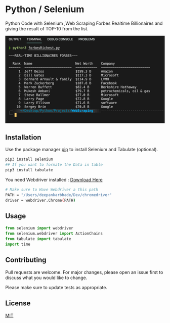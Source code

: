 # Python / Selenium

Python Code with Selenium ,Web Scraping Forbes Realtime Billionaires and giving the result of TOP-10 from the list.

![Test Demo](testSS.png)

## Installation

Use the package manager [pip](https://pip.pypa.io/en/stable/) to install Selenium and Tabulate (optional).

```bash
pip3 install selenium
## If you want to formate the Data in table
pip3 install tabulate
```

You need Webdriver installed : [Download Here](https://sites.google.com/a/chromium.org/chromedriver/downloads)

```bash
# Make sure to Have Webdriver a this path
PATH = "/Users/deepankarbhade/Dev/chromedriver"
driver = webdriver.Chrome(PATH)
```

## Usage

```python
from selenium import webdriver
from selenium.webdriver import ActionChains
from tabulate import tabulate
import time
```

## Contributing

Pull requests are welcome. For major changes, please open an issue first to discuss what you would like to change.

Please make sure to update tests as appropriate.

## License

[MIT](https://choosealicense.com/licenses/mit/)
